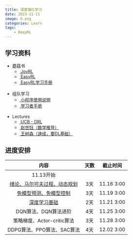 ```yaml
---
title: 深度强化学习
date: 2023-11-11
image: 6.png
categories: Learn
tags: 
    - DeepRL
---
```


## 学习资料

<link rel="stylesheet" href="/scss/custom.scss">

<ul class="terminal-tree">
    <li>蘑菇书
      <ul>
        <li><a href="https://johnjim0816.com/joyrl-book/#/">&nbspJoyRL</a></li>
        <li><a href="https://datawhalechina.github.io/easy-rl/">&nbspEasyRL</a></li>
        <li><a href="https://linklearner.com/learn/detail/91">&nbspEasyRL学习手册</a></li>
      </ul>
    </li>
    <br>
    <li>组队学习
      <ul>
        <li><a href="https://mp.weixin.qq.com/s/iPmzb72Yk0mhIA2NYezXDg">&nbsp小程序使用说明</a></li>
        <li><a href="https://mp.weixin.qq.com/s/pwWg0w1DL2C1i_Hs3SZedg">&nbsp学习者手册</a></li>
      </ul>
    </li>
    <br>
    <li>Lectures
      <ul>
        <li><a href="https://rail.eecs.berkeley.edu/deeprlcourse/">&nbspUCB - DRL</a></li>
        <li><a href="https://www.bilibili.com/video/BV1sd4y167NS/?spm_id_from=333.337.search-card.all.click&vd_source=0747a479964faef65dc22d966c973b66">&nbsp赵世钰（数学推导）</a></li>
        <li><a href="https://www.bilibili.com/video/BV12o4y197US">&nbsp王树森（速成，要DL基础）</a></li>
      </ul>
    </li>
</ul>



## 进度安排

| 内容 | 天数 | 截止时间 |
|:---:|:---:|:---:|
|11.13开始 | | |
| [绪论、马尔可夫过程、动态规划](/repodemo/collections/drl_task01) | 3天 | 11.16 3:00 |
| [免模型预测、免模型控制](/repodemo/collections/drl_task02) | 3天 | 11.19 3:00 |
|[深度学习基础](/repodemo/collections/drl_task03) | 2天 | 11.21 3:00 |
| DQN算法、DQN算法进阶 | 4天 | 11.25 3:00|
| 策略梯度、Actor-critic算法 | 3天 | 11.28 3:00 |
| DDPG算法、PPO算法、SAC算法 | 4天 | 12.02 3:00 |
